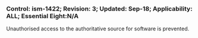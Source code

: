 ### Control: ism-1422; Revision: 3; Updated: Sep-18; Applicability: ALL; Essential Eight:N/A
<p>Unauthorised access to the authoritative source for software is prevented.</p>